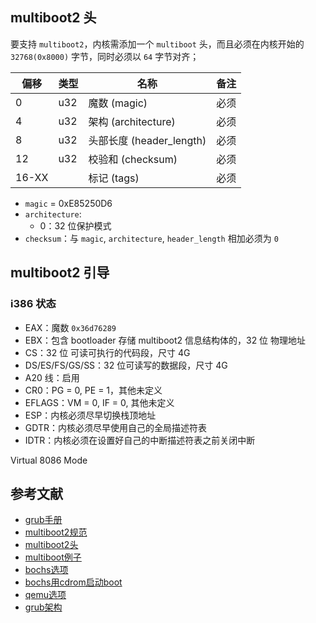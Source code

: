 ## multiboot2 头

要支持 `multiboot2`，内核需添加一个 `multiboot` 头，而且必须在内核开始的 `32768(0x8000)` 字节，同时必须以 `64` 字节对齐；

| 偏移   | 类型   | 名称                     | 备注
| ------ | ------ | ------                   | --   |
| 0      | u32    | 魔数 (magic)             | 必须
| 4      | u32    | 架构 (architecture)      | 必须 |
| 8      | u32    | 头部长度 (header_length) | 必须 |
| 12     | u32    | 校验和 (checksum)        | 必须 |
| 16-XX  |        | 标记 (tags)              | 必须 |

- `magic` = 0xE85250D6
- `architecture`:
  - 0：32 位保护模式
- `checksum`：与 `magic`, `architecture`, `header_length` 相加必须为 `0`

## multiboot2 引导

### i386 状态

- EAX：魔数 `0x36d76289`
- EBX：包含 bootloader 存储 multiboot2 信息结构体的，32 位 物理地址
- CS：32 位 可读可执行的代码段，尺寸 4G
- DS/ES/FS/GS/SS：32 位可读写的数据段，尺寸 4G
- A20 线：启用
- CR0：PG = 0, PE = 1，其他未定义
- EFLAGS：VM = 0, IF = 0, 其他未定义
- ESP：内核必须尽早切换栈顶地址
- GDTR：内核必须尽早使用自己的全局描述符表
- IDTR：内核必须在设置好自己的中断描述符表之前关闭中断

Virtual 8086 Mode

## 参考文献

- [grub手册](https://www.gnu.org/software/grub/manual/grub/grub.html)
- [multiboot2规范](https://www.gnu.org/software/grub/manual/multiboot2/multiboot.pdf)
- [multiboot2头](https://intermezzos.github.io/book/first-edition/multiboot-headers.html)
- [multiboot例子](https://os.phil-opp.com/multiboot-kernel/)
- [bochs选项](https://bochs.sourceforge.io/doc/docbook/user/bios-tips.html)
- [bochs用cdrom启动boot](https://forum.osdev.org/viewtopic.php?f=1&t=18171)
- [qemu选项](https://wiki.gentoo.org/wiki/QEMU/Options)
- [grub架构](https://hugh712.gitbooks.io/grub/content/)
